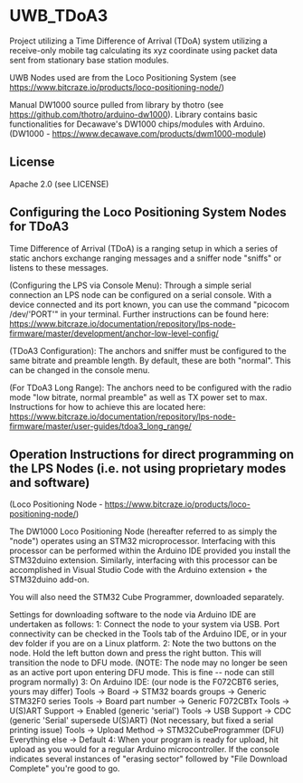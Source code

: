 # UWB_TDoA3

Project utilizing a Time Difference of Arrival (TDoA) system utilizing a receive-only mobile tag calculating its xyz coordinate using packet data sent from stationary base station modules.

UWB Nodes used are from the Loco Positioning System (see https://www.bitcraze.io/products/loco-positioning-node/)

Manual DW1000 source pulled from library by thotro (see https://github.com/thotro/arduino-dw1000). Library contains basic functionalities for Decawave's DW1000 chips/modules with Arduino. (DW1000 - https://www.decawave.com/products/dwm1000-module)

## License

Apache 2.0 (see LICENSE)

## Configuring the Loco Positioning System Nodes for TDoA3

Time Difference of Arrival (TDoA) is a ranging setup in which a series of static anchors exchange ranging messages and a sniffer node "sniffs" or listens to these messages.

(Configuring the LPS via Console Menu): Through a simple serial connection an LPS node can be configured on a serial console. With a device connected and its port known, you can use the command "picocom /dev/'PORT'" in your terminal. Further instructions can be found here: https://www.bitcraze.io/documentation/repository/lps-node-firmware/master/development/anchor-low-level-config/

(TDoA3 Configuration): The anchors and sniffer must be configured to the same bitrate and preamble length. By default, these are both "normal". This can be changed in the console menu.

(For TDoA3 Long Range): The anchors need to be configured with the radio mode "low bitrate, normal preamble" as well as TX power set to max. Instructions for how to achieve this are located here: https://www.bitcraze.io/documentation/repository/lps-node-firmware/master/user-guides/tdoa3_long_range/


## Operation Instructions for direct programming on the LPS Nodes (i.e. not using proprietary modes and software)

(Loco Positioning Node - https://www.bitcraze.io/products/loco-positioning-node/)

The DW1000 Loco Positioning Node (hereafter referred to as simply the "node") operates using an STM32 microprocessor. Interfacing with this processor can be performed within the Arduino IDE provided you install the STM32duino extension. Similarly, interfacing with this processor can be accomplished in Visual Studio Code with the Arduino extension + the STM32duino add-on.

You will also need the STM32 Cube Programmer, downloaded separately.

Settings for downloading software to the node via Arduino IDE are undertaken as follows:
1: Connect the node to your system via USB. Port connectivity can be checked in the Tools tab of the Arduino IDE, or in your dev folder if you are on a Linux platform.
2: Note the two buttons on the node. Hold the left button down and press the right button. This will transition the node to DFU mode. (NOTE: The node may no longer be seen as an active port upon entering DFU mode. This is fine -- node can still program normally)
3: On Arduino IDE: (our node is the F072CBT6 series, yours may differ)
	Tools -> Board -> STM32 boards groups -> Generic STM32F0 series
	Tools -> Board part number -> Generic F072CBTx
	Tools -> U(S)ART Support -> Enabled (generic 'serial')
	Tools -> USB Support -> CDC (generic 'Serial' supersede U(S)ART)        (Not necessary, but fixed a serial printing issue)
	Tools -> Upload Method -> STM32CubeProgrammer (DFU)
	Everything else -> Default
4: When your program is ready for upload, hit upload as you would for a regular Arduino microcontroller. If the console indicates several instances of "erasing sector" followed by "File Download Complete" you're good to go.
	

